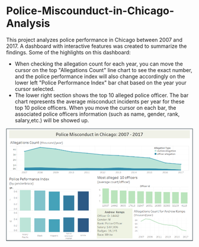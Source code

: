 # Police-Miscounduct-in-Chicago-Analysis
This project analyzes police performance in Chicago between 2007 and 2017. A dashboard with interactive features was created to summarize the findings.
Some of the highlights on this dashboard:
 - When checking the allegation count for each year, you can move the cursor on the top "Allegations Count" line chart to see the exact number, and the police performance index will also change accordingly on the lower left "Police Performance Index" bar chat based on the year your cursor selected. 
 - The lower right section shows the top 10 alleged police officer. The bar chart represents the average misconduct incidents per year for these top 10 police officers. When you move the cursor on each bar, the associated police officers information (such as name, gender, rank, salary,etc.) will be showed up.

![alt text](https://github.com/cyl7621/Police-Miscounduct-in-Chicago-Analysis/blob/main/Police_Miscounduct_Dashboard.PNG)
